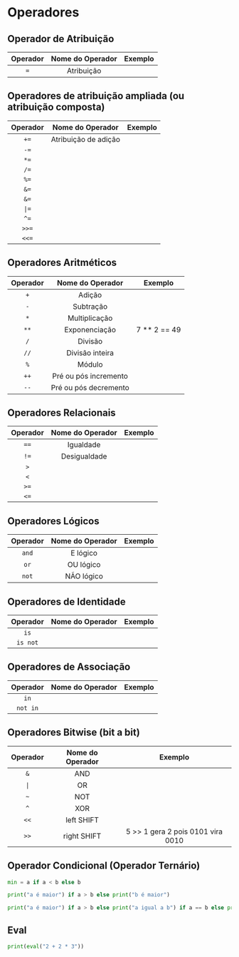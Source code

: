 # Operadores

## Operador de Atribuição  

| Operador  | Nome do Operador  | Exemplo    |
| :---:     | :---:             | :---:      |
| ```=```   | Atribuição        |            |

## Operadores de atribuição ampliada (ou atribuição composta)  

| Operador     | Nome do Operador       | Exemplo    |
| :---:     | :---:                     | :---:      |
| ```+=```  | Atribuição de adição      |            |
| ```-=```  |                           |            |
| ```*=```  |                           |            |
| ```/=```  |                           |            |
| ```%=```  |                           |            |
| ```&=```  |                           |            |
| ```&=```  |                           |            |    
| ```\|=``` |                           |            | 
| ```^=```  |                           |            | 
| ```>>=``` |                           |            | 
| ```<<=``` |                           |            |

## Operadores Aritméticos 

| Operador  | Nome do Operador          | Exemplo       |
| :---:     | :---:                     | :---:         |
| ```+```   | Adição                    |               |
| ```-```   | Subtração                 |               |
| ```*```   | Multiplicação             |               |
| ```**```  | Exponenciação             | 7 ** 2 == 49  |
| ```/```   | Divisão                   |               |
| ```//```  | Divisão inteira           |               |
| ```%```   | Módulo                    |               |
| ```++```  | Pré ou pós incremento     |               |
| ```--```  | Pré ou pós decremento     |               |

## Operadores Relacionais  

| Operador  | Nome do Operador      | Exemplo       |
| :---:     | :---:                 | :---:         |
| ```==```  | Igualdade             |               | 
| ```!=```  | Desigualdade          |               |
| ```>```   |                       |               |
| ```<```   |                       |               |
| ```>=```  |                       |               |
| ```<=```  |                       |               |

## Operadores Lógicos    

| Operador      | Nome do Operador      | Exemplo       | 
| :---:         | :---:                 | :---:         |
| ```and```     | E lógico              |               | 
| ```or```      | OU lógico             |               | 
| ```not```     | NÃO lógico            |               | 

## Operadores de Identidade    

| Operador      | Nome do Operador      | Exemplo       | 
| :---:         | :---:                 | :---:         |
| ```is```      |                       |               | 
| ```is not```  |                       |               | 

## Operadores de Associação    

| Operador      | Nome do Operador      | Exemplo       | 
| :---:         | :---:                 | :---:         |
| ```in```      |                       |               | 
| ```not in```  |                       |               | 

## Operadores Bitwise (bit a bit)   

| Operador  | Nome do Operador | Exemplo                            |
| :---:     | :---:            | :---:                              |
| ```&```   | AND              |                                    | 
| ```\|```  | OR               |                                    |
| ```~```   | NOT              |                                    |
| ```^```   | XOR              |                                    |
| ```<<```  | left SHIFT       |                                    |
| ```>>```  | right SHIFT      | 5 >> 1 gera 2 pois 0101 vira 0010  |

## Operador Condicional (Operador Ternário)

~~~python
min = a if a < b else b
~~~

~~~python
print("a é maior") if a > b else print("b é maior")
~~~

~~~python
print("a é maior") if a > b else print("a igual a b") if a == b else print("b é maior")
~~~

## Eval

~~~python
print(eval("2 + 2 * 3"))
~~~